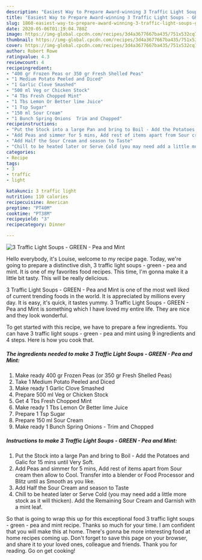 ```yaml
---
description: "Easiest Way to Prepare Award-winning 3 Traffic Light Soups - GREEN - Pea and Mint"
title: "Easiest Way to Prepare Award-winning 3 Traffic Light Soups - GREEN - Pea and Mint"
slug: 1860-easiest-way-to-prepare-award-winning-3-traffic-light-soups-green-pea-and-mint
date: 2020-05-06T01:19:04.780Z
image: https://img-global.cpcdn.com/recipes/3d4a3677667ba435/751x532cq70/3-traffic-light-soups-green-pea-and-mint-recipe-main-photo.jpg
thumbnail: https://img-global.cpcdn.com/recipes/3d4a3677667ba435/751x532cq70/3-traffic-light-soups-green-pea-and-mint-recipe-main-photo.jpg
cover: https://img-global.cpcdn.com/recipes/3d4a3677667ba435/751x532cq70/3-traffic-light-soups-green-pea-and-mint-recipe-main-photo.jpg
author: Robert Rowe
ratingvalue: 4.3
reviewcount: 4
recipeingredient:
- "400 gr Frozen Peas or 350 gr Fresh Shelled Peas"
- "1 Medium Potato Peeled and Diced"
- "1 Garlic Clove Smashed"
- "500 ml Veg or Chicken Stock"
- "4 Tbs Fresh Chopped Mint"
- "1 Tbs Lemon Or Better lime Juice"
- "1 Tsp Sugar"
- "150 ml Sour Cream"
- "1 Bunch Spring Onions  Trim and Chopped"
recipeinstructions:
- "Put the Stock into a large Pan and bring to Boil - Add the Potatoes and Galic for 15 mins until Very Soft."
- "Add Peas and simmer for 5 mins, Add rest of items apart from Sour cream then allow to Cool. Transfer into a blender or Food Processor and Blitz until as Smooth as you like."
- "Add Half the Sour Cream and season to Taste"
- "Chill to be heated later or Serve Cold (you may need add a little more stock as it will thicken). Add the Remaining Sour Cream and Garnish with a mint leaf."
categories:
- Recipe
tags:
- 3
- traffic
- light

katakunci: 3 traffic light 
nutrition: 110 calories
recipecuisine: American
preptime: "PT40M"
cooktime: "PT38M"
recipeyield: "3"
recipecategory: Dinner

---
```



![3 Traffic Light Soups - GREEN - Pea and Mint](https://img-global.cpcdn.com/recipes/3d4a3677667ba435/751x532cq70/3-traffic-light-soups-green-pea-and-mint-recipe-main-photo.jpg)

Hello everybody, it's Louise, welcome to my recipe page. Today, we're going to prepare a distinctive dish, 3 traffic light soups - green - pea and mint. It is one of my favorites food recipes. This time, I'm gonna make it a little bit tasty. This will be really delicious.



3 Traffic Light Soups - GREEN - Pea and Mint is one of the most well liked of current trending foods in the world. It is appreciated by millions every day. It is easy, it's quick, it tastes yummy. 3 Traffic Light Soups - GREEN - Pea and Mint is something which I have loved my entire life. They are nice and they look wonderful.


To get started with this recipe, we have to prepare a few ingredients. You can have 3 traffic light soups - green - pea and mint using 9 ingredients and 4 steps. Here is how you cook that.

<!--inarticleads1-->

##### The ingredients needed to make 3 Traffic Light Soups - GREEN - Pea and Mint:

1. Make ready 400 gr Frozen Peas (or 350 gr Fresh Shelled Peas)
1. Take 1 Medium Potato Peeled and Diced
1. Make ready 1 Garlic Clove Smashed
1. Prepare 500 ml Veg or Chicken Stock
1. Get 4 Tbs Fresh Chopped Mint
1. Make ready 1 Tbs Lemon Or Better lime Juice
1. Prepare 1 Tsp Sugar
1. Prepare 150 ml Sour Cream
1. Make ready 1 Bunch Spring Onions - Trim and Chopped




<!--inarticleads2-->

##### Instructions to make 3 Traffic Light Soups - GREEN - Pea and Mint:

1. Put the Stock into a large Pan and bring to Boil - Add the Potatoes and Galic for 15 mins until Very Soft.
1. Add Peas and simmer for 5 mins, Add rest of items apart from Sour cream then allow to Cool. Transfer into a blender or Food Processor and Blitz until as Smooth as you like.
1. Add Half the Sour Cream and season to Taste
1. Chill to be heated later or Serve Cold (you may need add a little more stock as it will thicken). Add the Remaining Sour Cream and Garnish with a mint leaf.




So that is going to wrap this up for this exceptional food 3 traffic light soups - green - pea and mint recipe. Thanks so much for your time. I am confident that you will make this at home. There's gonna be more interesting food at home recipes coming up. Don't forget to save this page on your browser, and share it to your loved ones, colleague and friends. Thank you for reading. Go on get cooking!

